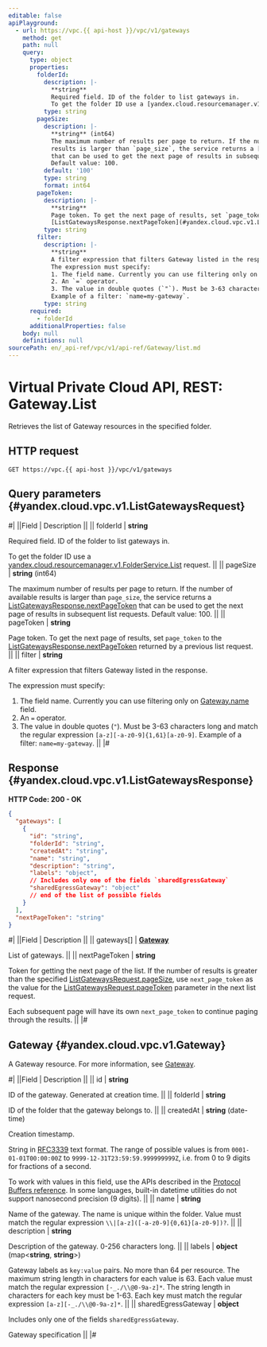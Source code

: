 ```yaml
---
editable: false
apiPlayground:
  - url: https://vpc.{{ api-host }}/vpc/v1/gateways
    method: get
    path: null
    query:
      type: object
      properties:
        folderId:
          description: |-
            **string**
            Required field. ID of the folder to list gateways in.
            To get the folder ID use a [yandex.cloud.resourcemanager.v1.FolderService.List](/docs/resource-manager/api-ref/Folder/list#List) request.
          type: string
        pageSize:
          description: |-
            **string** (int64)
            The maximum number of results per page to return. If the number of available
            results is larger than `page_size`, the service returns a [ListGatewaysResponse.nextPageToken](#yandex.cloud.vpc.v1.ListGatewaysResponse)
            that can be used to get the next page of results in subsequent list requests.
            Default value: 100.
          default: '100'
          type: string
          format: int64
        pageToken:
          description: |-
            **string**
            Page token. To get the next page of results, set `page_token` to the
            [ListGatewaysResponse.nextPageToken](#yandex.cloud.vpc.v1.ListGatewaysResponse) returned by a previous list request.
          type: string
        filter:
          description: |-
            **string**
            A filter expression that filters Gateway listed in the response.
            The expression must specify:
            1. The field name. Currently you can use filtering only on [Gateway.name](#yandex.cloud.vpc.v1.Gateway) field.
            2. An `=` operator.
            3. The value in double quotes (`"`). Must be 3-63 characters long and match the regular expression `[a-z][-a-z0-9]{1,61}[a-z0-9]`.
            Example of a filter: `name=my-gateway`.
          type: string
      required:
        - folderId
      additionalProperties: false
    body: null
    definitions: null
sourcePath: en/_api-ref/vpc/v1/api-ref/Gateway/list.md
---
```


# Virtual Private Cloud API, REST: Gateway.List

Retrieves the list of Gateway resources in the specified folder.

## HTTP request

```
GET https://vpc.{{ api-host }}/vpc/v1/gateways
```

## Query parameters {#yandex.cloud.vpc.v1.ListGatewaysRequest}

#|
||Field | Description ||
|| folderId | **string**

Required field. ID of the folder to list gateways in.

To get the folder ID use a [yandex.cloud.resourcemanager.v1.FolderService.List](/docs/resource-manager/api-ref/Folder/list#List) request. ||
|| pageSize | **string** (int64)

The maximum number of results per page to return. If the number of available
results is larger than `page_size`, the service returns a [ListGatewaysResponse.nextPageToken](#yandex.cloud.vpc.v1.ListGatewaysResponse)
that can be used to get the next page of results in subsequent list requests.
Default value: 100. ||
|| pageToken | **string**

Page token. To get the next page of results, set `page_token` to the
[ListGatewaysResponse.nextPageToken](#yandex.cloud.vpc.v1.ListGatewaysResponse) returned by a previous list request. ||
|| filter | **string**

A filter expression that filters Gateway listed in the response.

The expression must specify:
1. The field name. Currently you can use filtering only on [Gateway.name](#yandex.cloud.vpc.v1.Gateway) field.
2. An `=` operator.
3. The value in double quotes (`"`). Must be 3-63 characters long and match the regular expression `[a-z][-a-z0-9]{1,61}[a-z0-9]`.
Example of a filter: `name=my-gateway`. ||
|#

## Response {#yandex.cloud.vpc.v1.ListGatewaysResponse}

**HTTP Code: 200 - OK**

```json
{
  "gateways": [
    {
      "id": "string",
      "folderId": "string",
      "createdAt": "string",
      "name": "string",
      "description": "string",
      "labels": "object",
      // Includes only one of the fields `sharedEgressGateway`
      "sharedEgressGateway": "object"
      // end of the list of possible fields
    }
  ],
  "nextPageToken": "string"
}
```

#|
||Field | Description ||
|| gateways[] | **[Gateway](#yandex.cloud.vpc.v1.Gateway)**

List of gateways. ||
|| nextPageToken | **string**

Token for getting the next page of the list. If the number of results is greater than
the specified [ListGatewaysRequest.pageSize](#yandex.cloud.vpc.v1.ListGatewaysRequest), use `next_page_token` as the value
for the [ListGatewaysRequest.pageToken](#yandex.cloud.vpc.v1.ListGatewaysRequest) parameter in the next list request.

Each subsequent page will have its own `next_page_token` to continue paging through the results. ||
|#

## Gateway {#yandex.cloud.vpc.v1.Gateway}

A Gateway resource. For more information, see [Gateway](/docs/vpc/concepts/gateways).

#|
||Field | Description ||
|| id | **string**

ID of the gateway. Generated at creation time. ||
|| folderId | **string**

ID of the folder that the gateway belongs to. ||
|| createdAt | **string** (date-time)

Creation timestamp.

String in [RFC3339](https://www.ietf.org/rfc/rfc3339.txt) text format. The range of possible values is from
`0001-01-01T00:00:00Z` to `9999-12-31T23:59:59.999999999Z`, i.e. from 0 to 9 digits for fractions of a second.

To work with values in this field, use the APIs described in the
[Protocol Buffers reference](https://developers.google.com/protocol-buffers/docs/reference/overview).
In some languages, built-in datetime utilities do not support nanosecond precision (9 digits). ||
|| name | **string**

Name of the gateway.
The name is unique within the folder.
Value must match the regular expression ``\\|[a-z]([-a-z0-9]{0,61}[a-z0-9])?``. ||
|| description | **string**

Description of the gateway. 0-256 characters long. ||
|| labels | **object** (map<**string**, **string**>)

Gateway labels as `key:value` pairs.
No more than 64 per resource.
The maximum string length in characters for each value is 63.
Each value must match the regular expression `[-_./\\@0-9a-z]*`.
The string length in characters for each key must be 1-63.
Each key must match the regular expression `[a-z][-_./\\@0-9a-z]*`. ||
|| sharedEgressGateway | **object**

Includes only one of the fields `sharedEgressGateway`.

Gateway specification ||
|#